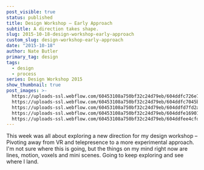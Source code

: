 ```yaml
---
post_visible: true
status: published
title: Design Workshop – Early Approach
subtitle: A direction takes shape.
slug: 2015-10-18-design-workshop-early-approach
custom_slug: design-workshop-early-approach
date: "2015-10-18"
author: Nate Butler
primary_tag: design
tags:
  - design
  - process
series: Design Workshop 2015
show_thumbnail: true
post_images: >-
  https://uploads-ssl.webflow.com/60453108a750bf32c24d79eb/604ddfc726e7a43c3a79ed65_tiles.gif;
  https://uploads-ssl.webflow.com/60453108a750bf32c24d79eb/604ddfc7045b28a2bbdd13ff_tunnel.gif;
  https://uploads-ssl.webflow.com/60453108a750bf32c24d79eb/604ddfd7fd2afff05a9707ef_lines-03.png;
  https://uploads-ssl.webflow.com/60453108a750bf32c24d79eb/604ddfe1690126f1a5d19114_zen-02.png;
  https://uploads-ssl.webflow.com/60453108a750bf32c24d79eb/604ddfee4cfde026d93d7b85_zen-03.png
---
```


<p>This week was all about exploring a new direction for my design workshop – Pivoting away from VR&nbsp;and telepresence to a more experimental approach. I'm not sure where this is going, but the things on my mind right now are lines, motion, voxels and mini scenes. Going to keep exploring and see where I&nbsp;land.</p>
